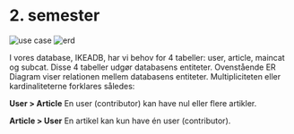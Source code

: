 # 2. semester


![use case](https://user-images.githubusercontent.com/93712648/174123500-d58f97e6-ff85-4d59-b4bc-e94644a4e0fc.png)
![erd](https://user-images.githubusercontent.com/93712648/174124480-adf3b7d3-5784-4b08-96a5-78f0fdb42a02.png)

I vores database, IKEADB, har vi behov for 4 tabeller: user, article, maincat og subcat. Disse 4 tabeller udgør databasens entiteter. Ovenstående ER Diagram viser relationen mellem databasens entiteter. Multipliciteten eller kardinaliteterne forklares således: 

**User > Article**
En user (contributor) kan have nul eller flere artikler.
 
**Article > User**
En artikel kan kun have én user (contributor). 


